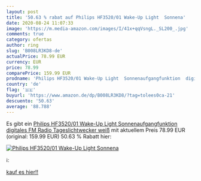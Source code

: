 ```yaml
---
layout: post
title: '50.63 % rabat auf Philips HF3520/01 Wake-Up Light  Sonnena'
date: 2020-08-24 11:07:33
image: 'https://m.media-amazon.com/images/I/41x+qqVsngL._SL200_.jpg'
comments: true
category: ofertas
author: ring
slug: 'B008LR3KD8-de'
actualPrice: 78.99 EUR
currency: EUR
price: 78.99
comparePrice: 159.99 EUR
prodname: 'Philips HF3520/01 Wake-Up Light  Sonnenaufgangfunktion  digitales FM Radio  Tageslichtwecker  weiß'
country: 'de'
flag: '🇩🇪'
buyurl: 'https://www.amazon.de/dp/B008LR3KD8/?tag=tolees0ca-21'
descuento: '50.63'
average: '88.788'
---
```


Es gibt ein [Philips HF3520/01 Wake-Up Light  Sonnenaufgangfunktion  digitales FM Radio  Tageslichtwecker  weiß](https://www.amazon.de/dp/B008LR3KD8/?tag=tolees0ca-21) mit aktuellem Preis 78.99 EUR (original: 159.99 EUR) 50.63 % Rabatt hier:

[![Philips HF3520/01 Wake-Up Light  Sonnena](https://m.media-amazon.com/images/I/41x+qqVsngL._SL200_.jpg)](https://www.amazon.de/dp/B008LR3KD8/?tag=tolees0ca-21)

ℹ️:


[kauf es hier!!](https://www.amazon.de/dp/B008LR3KD8/?tag=tolees0ca-21)
